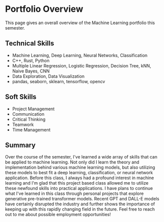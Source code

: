 # Portfolio Overview
This page gives an overall overview of the Machine Learning portfolio this semester.

## Technical Skills
 - Machine Learning, Deep Learning, Neural Networks, Classification
 - C++, Rust, Python
 - Multiple Linear Regression, Logistic Regression, Decision Tree, kNN, Naive Bayes, CNN
 - Data Exploration, Data Visualization
 - pandas, seaborn, sklearn, tensorflow, opencv

## Soft Skills
- Project Management
- Communication
- Critical Thinking
- Teamwork
- Time Management

## Summary
Over the course of the semester, I've learned a wide array of skills that can be applied to machine learning. Not only did I learn the theory and implementation behind various machine learning models, but also utilizing these models to best fit a deep learning, classification, or neural network application. Before this class, I always had a profound interest in machine learning and I'm glad that this project based class allowed me to utilize these newfound skills into practical applications. I have plans to continue what I've learned in this class through personal projects that explore generative pre-trained transformer models. Recent GPT and DALL-E models have certainly disrupted the industry and further shows the importance of keeping up with this rapidly changing field in the future. Feel free to reach out to me about possible employment opportunities!
